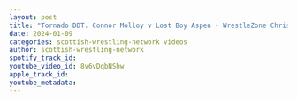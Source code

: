```yaml
---
layout: post
title: "Tornado DDT. Connor Molloy v Lost Boy Aspen - WrestleZone Christmas Chaos 2023 #wrestling"
date: 2024-01-09
categories: scottish-wrestling-network videos
author: scottish-wrestling-network
spotify_track_id: 
youtube_video_id: 8v6vDqbNShw
apple_track_id: 
youtube_metadata: 
---
```

